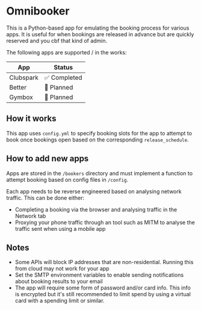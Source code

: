 # Omnibooker

This is a Python-based app for emulating the booking process for various apps. It is useful for when bookings are released in advance but are quickly reserved and you cbf that kind of admin.

The following apps are supported / in the works:

| App | Status |
|-----|--------|
| Clubspark | ✅ Completed  |
| Better    | 📆 Planned    |
| Gymbox    | 📆 Planned    |

## How it works 
This app uses `config.yml` to specify booking slots for the app to attempt to book once bookings open based on the corresponding `release_schedule`.


## How to add new apps 
Apps are stored in the `/bookers` directory and must implement a function to attempt booking based on config files in `/config`.

Each app needs to be reverse engineered based on analysing network traffic. This can be done either: 
* Completing a booking via the browser and analysing traffic in the Network tab
* Proxying your phone traffic through an tool such as MITM to analyse the traffic sent when using a mobile app


## Notes 
* Some APIs will block IP addresses that are non-residential. Running this from cloud may not work for your app
* Set the SMTP environment variables to enable sending notifications about booking results to your email
* The app will require some form of password and/or card info. This info is encrypted but it's still recommended to limit spend by using a virtual card with a spending limit or similar.


